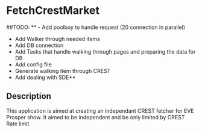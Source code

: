 # FetchCrestMarket

##TODO:
**  - Add poolboy to handle request (20 connection in parallel)
  - Add Walker through needed items
  - Add DB connection
  - Add Tasks that handle walking through pages and preparing the data for DB
  - Add config file
  - Generate walking item through CREST
  - Add dealing with SDE**

## Description

This application is aimed at creating an independant CREST fetcher for EVE Prosper show.
It aimed to be independent and be only limited by CREST Rate limit.
